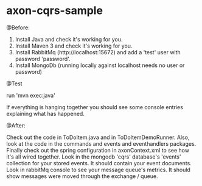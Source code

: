 # axon-cqrs-sample

@Before:

1. Install Java and check it's working for you.
2. Install Maven 3 and check it's working for you.
3. Install RabbitMq (http://localhost:15672) and add a 'test' user with password 'password'.
4. Install MongoDb (running locally against localhost needs no user or password)

@Test

run 'mvn exec:java'

If everything is hanging together you should see some console entries explaining what has happened.

@After:

Check out the code in ToDoItem.java and in ToDoItemDemoRunner.
Also, look at the code in the commands and events and eventhandlers packages.
Finally check out the spring configuration in axonContext.xml to see how it's all wired together.
Look in the mongodb 'cqrs' database's 'events' collection for your stored events. It should contain your event documents.
Look in rabbitMq console to see your message queue's metrics. It should show messages were moved through the exchange / queue.


